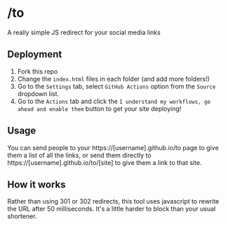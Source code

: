 # /to
A really simple JS redirect for your social media links

## Deployment
1. Fork this repo
2. Change the `index.html` files in each folder (and add more folders!)
3. Go to the `Settings` tab, select `GitHub Actions` option from the `Source` dropdown list.
4. Go to the `Actions` tab and click the `I understand my workflows, go ahead and enable them` button to get your site deploying!

## Usage

You can send people to your https://[username].github.io/to page to give them a list of all the links, or send them directly to https://[username].github.io/to/[site] to give them a link to that site.

## How it works

Rather than using 301 or 302 redirects, this tool uses javascript to rewrite the URL after 50 milliseconds. It's a little harder to block than your usual shortener.

